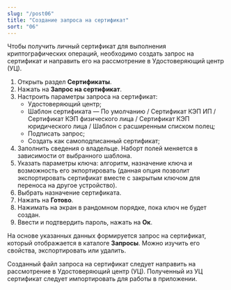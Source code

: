 ```yaml
---
slug: "/post06"
title: "Создание запроса на сертификат"
sort: "06"
---
```


Чтобы получить личный сертификат для выполнения криптографических операций, необходимо создать запрос на сертификат и направить его на рассмотрение в Удостоверяющий центр (УЦ).

1. Открыть раздел **Сертификаты**.
2. Нажать на **Запрос на сертификат**.
3. Настроить параметры запроса на сертификат:
   - Удостоверяющий центр;
   - Шаблон сертификата — По умолчанию / Сертификат КЭП ИП / Сертификат КЭП физического лица / Сертификат КЭП юридического лица / Шаблон с расширенным списком полец;
   - Подписать запрос;
   - Создать как самоподписанный сертификат;
4. Заполнить сведения о владельце. Наборт полей меняется в зависимости от выбранного шаблона.
5. Указать параметры ключа: алгоритм, назначение ключа и возможность его экпортировать (данная опция позволит экспортировать сертификат вместе с закрытым ключом для переноса на другое устройство).
6. Выбрать назначение сертификата.
7. Нажать на **Готово**.
8. Нажимать на экран в рандомном порядке, пока ключ не будет создан.
9. Ввести и подтвердить пароль, нажать на **Ок**.

На основе указанных данных формируется запрос на сертификат, который отображается в каталоге **Запросы**. Можно изучить его свойства, экспортировать или удалить.

Созданный файл запроса на сертификат следует направить на рассмотрение в Удостоверяющий центр (УЦ). Полученный из УЦ сертификат следует импортировать для работы в приложении.

